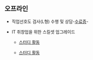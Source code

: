 ## 오프라인

   * 직업선호도 검사(L형) 수행 및 상담-[수료증](./offline1.jpg)-

   * IT 취창업을 위한 스킬셋 업그레이드
       * [스터디 활동](./offline2_1.doc)

       * [스터디 활동](./offline2_1.doc)
